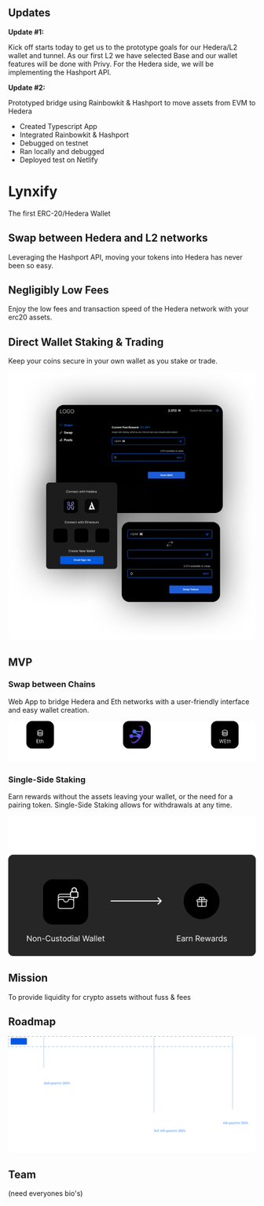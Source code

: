 

## Updates
**Update #1:**

Kick off starts today to get us to the prototype goals for our Hedera/L2 wallet and tunnel. As our first L2 we have selected Base and our wallet features will be done with Privy. For the Hedera side, we will be implementing the Hashport API.

**Update #2:**

Prototyped bridge using Rainbowkit & Hashport to move assets from EVM to Hedera
* Created Typescript App
* Integrated Rainbowkit & Hashport
* Debugged on testnet
* Ran locally and debugged
* Deployed test on Netlify


# Lynxify
The first ERC-20/Hedera Wallet

## Swap between Hedera and L2 networks
Leveraging the Hashport API, moving your tokens into Hedera has never been so easy.

## Negligibly Low Fees
Enjoy the low fees and transaction speed of the Hedera network with your erc20 assets. 

## Direct Wallet Staking & Trading
Keep your coins secure in your own wallet as you stake or trade.

![Pampas screenshots](/public/images/pampas-screens.png)

## MVP

### Swap between Chains
Web App to bridge Hedera and Eth networks with a user-friendly interface and easy wallet creation.

![Pampas screenshots](/public/images/hashport.png)

### Single-Side Staking
Earn rewards without the assets leaving your wallet, or the need for a pairing token. Single-Side Staking allows for withdrawals at any time.

![Pampas screenshots](/public/images/sing-side-staking.png)

## Mission 
To provide liquidity for crypto assets without fuss & fees

## Roadmap
![Pampas screenshots](/public/images/roadmap.png)

## Team
(need everyones bio's)
